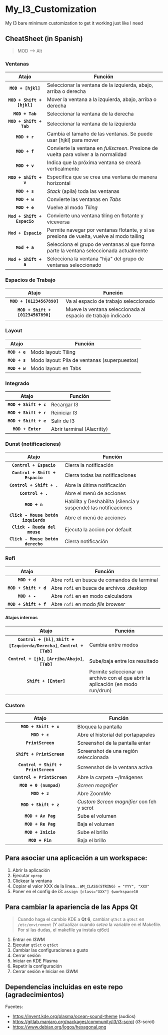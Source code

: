 # My_I3_Customization
My I3 bare minimum customization to get it working just like I need

## CheatSheet (in Spanish)

> MOD --> Alt

### Ventanas

|            Atajo            | Función                                                                                   |
|:---------------------------:|-------------------------------------------------------------------------------------------|
|      **`MOD + [hjkl]`**     | Seleccionar la ventana de la izquierda, abajo, arriba o derecha                           |
|  **`MOD + Shift + [hjkl]`** | Mover la ventana a la izquierda, abajo, arriba o derecha                                  |
|       **`MOD + Tab`**       | Seleccionar la ventana de la derecha                                                      |
|   **`MOD + Shift + Tab`**   | Seleccionar la ventana de la izquierda                                                    |
|        **`MOD + r`**        | Cambia el tamaño de las ventanas. Se puede usar [hjkl] para mover                         |
|        **`MOD + f`**        | Convierte la ventana en *fullscreen*. Presione de vuelta para volver a la normalidad      |
|        **`MOD + v`**        | Indica que la próxima ventana se creará verticalmente                                     |
|    **`MOD + Shift + v`**    | Especifica que se crea una ventana de manera horizontal                                   |
|        **`MOD + s`**        | *Stack* (apila) toda las ventanas                                                         |
|        **`MOD + w`**        | Convierte las ventanas en *Tabs*                                                          |
|        **`MOD + e`**        | Vuelve al modo *Tiling*                                                                   |
| **`Mod + Shift + Espacio`** | Convierte una ventana tiling en flotante y viceversa                                      |
|     **`Mod + Espacio`**     | Permite navegar por ventanas flotante, y si se presiona de vuelta, vuelve al modo tailing |
|        **`Mod + a`**        | Selecciona el grupo de ventanas al que forma parte la ventana seleccionada actualmente    |
|    **`Mod + Shift + a`**    | Selecciona la ventana "hija" del grupo de ventanas seleccionado                           |

### Espacios de Trabajo

|                Atajo                | Función                                                      |
|:-----------------------------------:|--------------------------------------------------------------|
|     **`MOD + [01234567890]`**     | Va al espacio de trabajo seleccionado                        |
| **`MOD + Shift + [01234567890]`** | Mueve la ventana seleccionada al espacio de trabajo indicado |

### Layout

|     Atajo     | Función                                      |
|:-------------:|----------------------------------------------|
| **`MOD + e`** | Modo layout: Tiling                          |
| **`MOD + s`** | Modo layout: Pila de ventanas (superpuestos) |
| **`MOD + w`** | Modo layout: en Tabs                         |

### Integrado

|         Atajo         | Función                                      |
|:---------------------:|----------------------------------------------|
| **`MOD + Shift + c`** | Recargar I3                                  |
| **`MOD + Shift + r`** | Reiniciar I3                                 |
| **`MOD + Shift + e`** | Salir de I3                                  |
|   **`MOD + Enter`**   | Abrir terminal (Alacritty)                   |

### Dunst (notificaciones)

|                Atajo                | Función                                                         |
|:-----------------------------------:|-----------------------------------------------------------------|
|       **`Control + Espacio`**       | Cierra la notificación                                          |
|   **`Control + Shift + Espacio`**   | Cierra todas las notificaciones                                 |
|      **`Control + Shift + .`**      | Abre la última notificación                                     |
|          **`Control + .`**          | Abre el menú de acciones                                        |
|            **`MOD + n`**            | Habilita y Deshabilita (silencia y suspende) las notificaciones |
| **`Click - Mouse botón izquierdo`** | Abre el menú de acciones                                        |
|    **`Click - Rueda del mouse`**    | Ejecuta la accion por default                                   |
|  **`Click - Mouse botón derecho`**  | Cierra notificación                                             |

### Rofi

|         Atajo         | Función                                      |
|:---------------------:|----------------------------------------------|
|     **`MOD + d`**     | Abre `rofi` en busca de comandos de terminal |
| **`MOD + Shift + d`** | Abre `rofi` en busca de archivos .desktop    |
|     **`MOD + -`**     | Abre `rofi` en en modo calculadora           |
| **`MOD + Shift + f`** | Abre `rofi` en modo *file browser*           |

#### Atajos internos

|                                      Atajo                                     | Función                                                                          |
|:------------------------------------------------------------------------------:|----------------------------------------------------------------------------------|
| **`Control + [hl]`**, **`Shift + [Izquierda/Derecha]`**, **`Control + [Tab]`** | Cambia entre modos                                                               |
|             **`Control + [jk]`**, **`[Arriba/Abajo]`**, **`[Tab]`**            | Sube/baja entre los resultado                                                    |
|                              **`Shift + [Enter]`**                             | Permite seleccionar un archivo con el que abrir la aplicación (en modo run/drun) |

### Custom

|                Atajo                | Función                                   |
|:-----------------------------------:|-------------------------------------------|
|        **`MOD + Shift + x`**        | Bloquea la pantalla                       |
|            **`MOD + c`**            | Abre el historial del portapapeles        |
|          **`PrintScreen`**          | Screenshot de la pantalla enter           |
|      **`Shift + PrintScreen`**      | Screenshot de una región seleccionada     |
| **`Control + Shift + PrintScreen`** | Screenshot de la ventana activa           |
|     **`Control + PrintScreen`**     | Abre la carpeta ~/Imágenes                |
|        **`MOD + 0 (numpad)`**       | *Screen magnifier*                        |
|            **`MOD + z`**            | Abre ZoomMe                               |
|        **`MOD + Shift + z`**        | *Custom Screen magnifier* con feh y scrot |
|          **`MOD + Av Pag`**         | Sube el volumen                           |
|          **`MOD + Re Pag`**         | Baja el volumen                           |
|          **`MOD + Inicio`**         | Sube el brillo                            |
|           **`MOD + Fin`**           | Baja el brillo                            |

## Para asociar una aplicación a un workspace:
1. Abrir la aplicación
2. Ejecutar `xprop`
3. Clickear la ventana
4. Copiar el valor XXX de la linea...
``
WM_CLASS(STRING) = "YYY", "XXX"
``
5. Poner en el config de i3: `assign [class="XXX"] $workspace10`

## Para cambiar la apariencia de las Apps Qt
> Cuando haga el cambio KDE a **Qt 6**, cambiar `qt5ct` a `qt6ct` en `/etc/enviroment` (Y actualizar cuando *setea* la variable en el Makefile. Por si las dudas, el makefile ya instala qt6ct)

1. Entrar en I3WM
2. Ejecutar `qt5ct` o `qt6ct`
3. Cambiar las configuraciones a gusto
4. Cerrar sesión
5. Iniciar en KDE Plasma
6. Repetir la configuración
7. Cerrar sesión e Iniciar en I3WM

## Dependencias incluidas en este repo (agradecimientos)
Fuentes:
- <https://invent.kde.org/plasma/ocean-sound-theme> (audios)
- <https://gitlab.manjaro.org/packages/community/i3/i3-scrot> (i3-scrot)
- <https://www.debian.org/logos/hexagonal.png>
